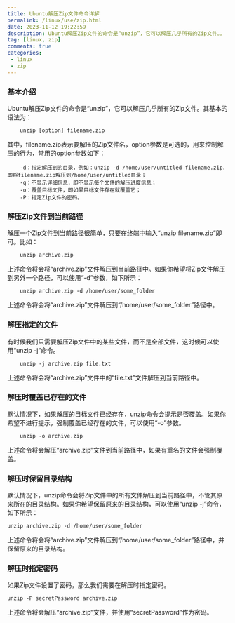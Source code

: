 ```yaml
---
title: Ubuntu解压Zip文件命令详解
permalink: /linux/use/zip.html
date: 2023-11-12 19:22:59
description: Ubuntu解压Zip文件的命令是“unzip”，它可以解压几乎所有的Zip文件。。
tag: [linux, zip]
comments: true
categories: 
 - linux
 - zip
---
```



### 基本介绍
Ubuntu解压Zip文件的命令是“unzip”，它可以解压几乎所有的Zip文件。其基本的语法为：

```shell
    unzip [option] filename.zip
```

其中，filename.zip表示要解压的Zip文件名，option参数是可选的，用来控制解压的行为，常用的option参数如下：

```shell
    -d：指定解压到的目录，例如：unzip -d /home/user/untitled filename.zip，即将filename.zip解压到/home/user/untitled目录；
    -q：不显示详细信息，即不显示每个文件的解压进度信息；
    -o：覆盖目标文件，即如果目标文件存在就覆盖它；
    -P：指定Zip文件的密码。
```

### 解压Zip文件到当前路径

解压一个Zip文件到当前路径很简单，只要在终端中输入“unzip filename.zip”即可。比如：

```shell
    unzip archive.zip
```

上述命令将会将“archive.zip”文件解压到当前路径中。如果你希望将Zip文件解压到另外一个路径，可以使用“-d”参数，如下所示：

```shell
    unzip archive.zip -d /home/user/some_folder
```

上述命令将会将“archive.zip”文件解压到“/home/user/some_folder”路径中。

### 解压指定的文件
有时候我们只需要解压Zip文件中的某些文件，而不是全部文件，这时候可以使用“unzip -j”命令。

```shell
    unzip -j archive.zip file.txt
```

上述命令将会将“archive.zip”文件中的“file.txt”文件解压到当前路径中。

### 解压时覆盖已存在的文件

默认情况下，如果解压的目标文件已经存在，unzip命令会提示是否覆盖。如果你希望不进行提示，强制覆盖已经存在的文件，可以使用“-o”参数。

```shell
    unzip -o archive.zip
```

上述命令将会解压“archive.zip”文件到当前路径中，如果有重名的文件会强制覆盖。

### 解压时保留目录结构
默认情况下，unzip命令会将Zip文件中的所有文件解压到当前路径中，不管其原来所在的目录结构。如果你希望保留原来的目录结构，可以使用“unzip -j”命令，如下所示：

```shell
unzip archive.zip -d /home/user/some_folder
```

上述命令将会将“archive.zip”文件解压到“/home/user/some_folder”路径中，并保留原来的目录结构。

### 解压时指定密码

如果Zip文件设置了密码，那么我们需要在解压时指定密码。

```shell
unzip -P secretPassword archive.zip
```
上述命令将会解压“archive.zip”文件，并使用“secretPassword”作为密码。